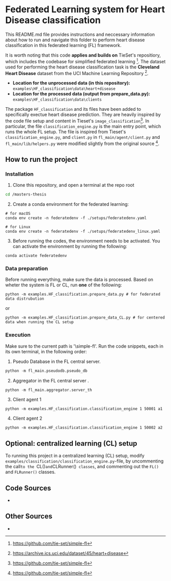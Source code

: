 
# Federated Learning system for Heart Disease classification


This README.md file provides instructions and neccessary information about how to run and navigate this folder to perform heart disease classification in this federated learning (FL) framework. 

It is worth noting that this code **applies and builds on** TieSet's repositiory, which includes the codebase for simplified federated learning [^1]. The dataset used for performing the heart disease classification task is the **Cleveland Heart Disease** dataset from the UCI Machine Learning Repository [^2]. 

- **Location for the unprocessed data (in this repository):** `examples\HF_classification\data\heart+disease`
- **Location for the processed data (output from  prepare_data.py):** `examples\HF_classification\data\clients`

The package `HF_classification` and its files have been added to specifically exectue heart disease prediction. They are heavily inspired by the code file setup and content in Tieset's `image_classification`[^1]. In particular, the file `classification_engine.py` is the main entry point, which runs the whole FL setup. The file is inspired from Tieset's `classification_engine.py`, and `client.py` in `fl_main/agent/client.py` and `fl_main/lib/helpers.py` were modified slightly from the original source [^1].

## How to run the project

### Installation 
1. Clone this repository, and open a terminal at the repo root
```bash
cd /masters-thesis
```

2. Create a conda environment for the federated learning:

```
# for macOS
conda env create -n federatedenv -f ./setups/federatedenv.yaml

# for Linux
conda env create -n federatedenv -f ./setups/federatedenv_linux.yaml
```

3. Before running the codes, the environment needs to be activated. You can activate the environment by running the following:

```
conda activate federatedenv
```


### Data preparation

Before running everything, make sure the data is processed. Based on wheter the system is FL or CL, run **one** of the following:

```pyton
python -m examples.HF_classification.prepare_data.py # for federated data distrubution
```

or 
```pyton
python -m examples.HF_classification.prepare_data_CL.py # for centered data when running the CL setup 
```
### Execution

Make sure to the current path is  '\simple-fl'. Run the code snippets, each in its own terminal, in the following order:


1. Pseudo Database in the FL central server.
```python
python -m fl_main.pseudodb.pseudo_db
```

2. Aggregator in the FL central server .
```python
python -m fl_main.aggregator.server_th
```

3. Client agent 1

```pyton
python -m examples.HF_classification.classification_engine 1 50001 a1
```

4.  Client agent 2
```
python -m examples.HF_classification.classification_engine 1 50002 a2
```

## Optional: centralized learning (CL) setup 
To running this project in a centralized learning (CL) setup, modify `examples/classification/classification_engine.py`-file, by uncommenting the call`to the `CL()` and `CLRunner()` classes`, and commenting out the `FL()` and `FLRunner()` classes.

## Code Sources
- [^1]: https://github.com/tie-set/simple-fl

## Other Sources
- [^2]: https://archive.ics.uci.edu/dataset/45/heart+disease

